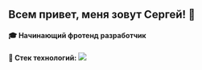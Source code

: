 ## Всем привет, меня зовут Сергей! 👋

#### :mortar_board: Начинающий фротенд разработчик
#### :crystal_ball: Стек технологий: <img src="https://img.shields.io/badge/HTML-239120?style=for-the-badge&logo=html5&logoColor=white" />

<!--
**Mxnsoon/Mxnsoon** is a ✨ _special_ ✨ repository because its `README.md` (this file) appears on your GitHub profile.

Here are some ideas to get you started:

- 🔭 I’m currently working on ...
- 🌱 I’m currently learning ...
- 👯 I’m looking to collaborate on ...
- 🤔 I’m looking for help with ...
- 💬 Ask me about ...
- 📫 How to reach me: ...
- 😄 Pronouns: ...
- ⚡ Fun fact: ...
-->
